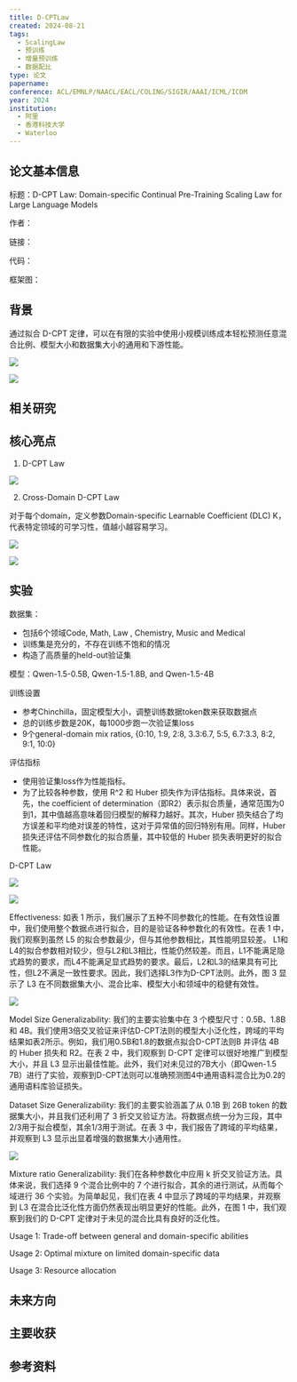 ```yaml
---
title: D-CPTLaw
created: 2024-08-21
tags:
  - ScalingLaw
  - 预训练
  - 增量预训练
  - 数据配比
type: 论文
papername: 
conference: ACL/EMNLP/NAACL/EACL/COLING/SIGIR/AAAI/ICML/ICDM
year: 2024
institution:
  - 阿里
  - 香港科技大学
  - Waterloo
---
```


## 论文基本信息

标题：D-CPT Law: Domain-specific Continual Pre-Training Scaling Law for Large Language Models

作者：

链接：

代码：

框架图：


## 背景
通过拟合 D-CPT 定律，可以在有限的实验中使用小规模训练成本轻松预测任意混合比例、模型大小和数据集大小的通用和下游性能。

![](img/Pasted%20image%2020240821192407.png)

![](img/Pasted%20image%2020240821200442.png)
## 相关研究



## 核心亮点

1. D-CPT Law

![](img/Pasted%20image%2020240821192238.png)

2. Cross-Domain D-CPT Law

对于每个domain，定义参数Domain-specific Learnable Coefficient (DLC) K，代表特定领域的可学习性，值越小越容易学习。

![](img/Pasted%20image%2020240821201745.png)

![](img/Pasted%20image%2020240821201937.png)



## 实验

数据集：
- 包括6个领域Code, Math, Law , Chemistry, Music and Medical
- 训练集是充分的，不存在训练不饱和的情况
- 构造了高质量的held-out验证集

模型：Qwen-1.5-0.5B, Qwen-1.5-1.8B, and Qwen-1.5-4B

训练设置
- 参考Chinchilla，固定模型大小，调整训练数据token数来获取数据点
- 总的训练步数是20K，每1000步跑一次验证集loss
- 9个general-domain mix ratios, {0:10, 1:9, 2:8, 3.3:6.7, 5:5, 6.7:3.3, 8:2, 9:1, 10:0}

评估指标
- 使用验证集loss作为性能指标。
- 为了比较各种参数，使用 R^2 和 Huber 损失作为评估指标。具体来说，首先，the coefficient of determination（即R2）表示拟合质量，通常范围为0到1，其中值越高意味着回归模型的解释力越好。其次，Huber 损失结合了均方误差和平均绝对误差的特性，这对于异常值的回归特别有用。同样，Huber 损失还评估不同参数化的拟合质量，其中较低的 Huber 损失表明更好的拟合性能。

D-CPT Law

![](img/Pasted%20image%2020240821202720.png)

![](img/Pasted%20image%2020240821202838.png)

Effectiveness: 如表 1 所示，我们展示了五种不同参数化的性能。在有效性设置中，我们使用整个数据点进行拟合，目的是验证各种参数化的有效性。在表 1 中，我们观察到虽然 L5 的拟合参数最少，但与其他参数相比，其性能明显较差。 L1和L4的拟合参数相对较少，但与L2和L3相比，性能仍然较差。而且，L1不能满足隐式趋势的要求，而L4不能满足显式趋势的要求。最后，L2和L3的结果具有可比性，但L2不满足一致性要求。因此，我们选择L3作为D-CPT法则。此外，图 3 显示了 L3 在不同数据集大小、混合比率、模型大小和领域中的稳健有效性。

![](img/Pasted%20image%2020240821202917.png)

Model Size Generalizability: 我们的主要实验集中在 3 个模型尺寸：0.5B、1.8B 和 4B。我们使用3倍交叉验证来评估D-CPT法则的模型大小泛化性，跨域的平均结果如表2所示。例如，我们用0.5B和1.8的数据点拟合D-CPT法则B 并评估 4B 的 Huber 损失和 R2。在表 2 中，我们观察到 D-CPT 定律可以很好地推广到模型大小，并且 L3 显示出最佳性能。此外，我们对未见过的7B大小（即Qwen-1.5 7B）进行了实验，观察到D-CPT法则可以准确预测图4中通用语料混合比为0.2的通用语料库验证损失。

Dataset Size Generalizability: 我们的主要实验涵盖了从 0.1B 到 26B token 的数据集大小，并且我们还利用了 3 折交叉验证方法。将数据点统一分为三段，其中2/3用于拟合模型，其余1/3用于测试。在表 3 中，我们报告了跨域的平均结果，并观察到 ​​L3 显示出显着增强的数据集大小通用性。

![](img/Pasted%20image%2020240821203216.png)

Mixture ratio Generalizability: 我们在各种参数化中应用 k 折交叉验证方法。具体来说，我们选择 9 个混合比例中的 7 个进行拟合，其余的进行测试，从而每个域进行 36 个实验。为简单起见，我们在表 4 中显示了跨域的平均结果，并观察到 ​​L3 在混合比泛化性方面仍然表现出明显更好的性能。此外，在图 1 中，我们观察到我们的 D-CPT 定律对于未见的混合比具有良好的泛化性。

Usage 1: Trade-off between general and domain-specific abilities

Usage 2: Optimal mixture on limited domain-specific data

Usage 3: Resource allocation



## 未来方向



## 主要收获


## 参考资料
